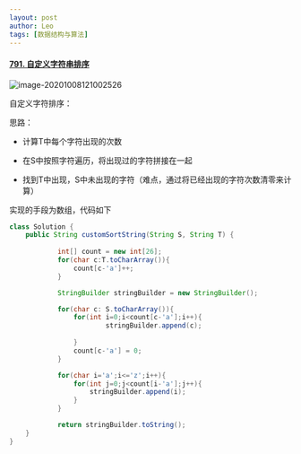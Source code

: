 ```yaml
---
layout: post
author: Leo
tags: [数据结构与算法]
---
```




#### [791. 自定义字符串排序](https://leetcode-cn.com/problems/custom-sort-string/)

![image-20201008121002526](https://tva1.sinaimg.cn/large/007S8ZIlgy1gjhsswykruj30ne0sidjg.jpg)

自定义字符排序：

思路：

- 计算T中每个字符出现的次数

- 在S中按照字符遍历，将出现过的字符拼接在一起

- 找到T中出现，S中未出现的字符（难点，通过将已经出现的字符次数清零来计算）



实现的手段为数组，代码如下



```java
class Solution {
    public String customSortString(String S, String T) {
            
            int[] count = new int[26];
            for(char c:T.toCharArray()){
                count[c-'a']++;
            }

            StringBuilder stringBuilder = new StringBuilder();

            for(char c: S.toCharArray()){
                for(int i=0;i<count[c-'a'];i++){
                        stringBuilder.append(c);
                        
                }
                count[c-'a'] = 0;
            }

            for(char i='a';i<='z';i++){
                for(int j=0;j<count[i-'a'];j++){
                    stringBuilder.append(i);
                }
            }

            return stringBuilder.toString();
    }
}
```

